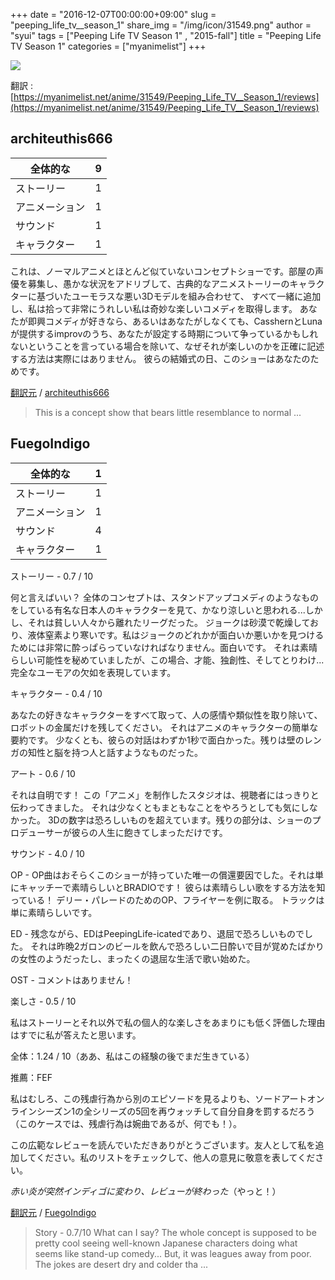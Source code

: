 +++
date = "2016-12-07T00:00:00+09:00"
slug = "peeping_life_tv__season_1"
share_img = "/img/icon/31549.png"
author = "syui"
tags = ["Peeping Life TV Season 1" , "2015-fall"]
title = "Peeping Life TV Season 1"
categories = ["myanimelist"]
+++

![](https://myanimelist.cdn-dena.com/images/anime/9/76469.jpg)


<!--more-->

翻訳 : [https://myanimelist.net/anime/31549/Peeping_Life_TV__Season_1/reviews](https://myanimelist.net/anime/31549/Peeping_Life_TV__Season_1/reviews)


## architeuthis666



全体的な|  9
--- | ---
ストーリー|  1
アニメーション|  1
サウンド|  1
キャラクター|  1

これは、ノーマルアニメとほとんど似ていないコンセプトショーです。部屋の声優を募集し、愚かな状況をアドリブして、古典的なアニメストーリーのキャラクターに基づいたユーモラスな悪い3Dモデルを組み合わせて、 すべて一緒に追加し、私は拾って非常にうれしい私は奇妙な楽しいコメディを取得します。 あなたが即興コメディが好きなら、あるいはあなたがしなくても、CasshernとLunaが提供するimprovのうち、あなたが設定する時期について争っているかもしれないということを言っている場合を除いて、なぜそれが楽しいのかを正確に記述する方法は実際にはありません。 彼らの結婚式の日、このショーはあなたのためです。

[翻訳元](https://myanimelist.net/reviews.php?id=201995) / [architeuthis666](https://myanimelist.net/profile/architeuthis666/reviews)


> This is a concept show that bears little resemblance to normal  ...

## FuegoIndigo



全体的な|  1
--- | ---
ストーリー|  1
アニメーション|  1
サウンド|  4
キャラクター|  1

ストーリー -  0.7 / 10

何と言えばいい？ 全体のコンセプトは、スタンドアップコメディのようなものをしている有名な日本人のキャラクターを見て、かなり涼しいと思われる...しかし、それは貧しい人々から離れたリーグだった。 ジョークは砂漠で乾燥しており、液体窒素より寒いです。私はジョークのどれかが面白いか悪いかを見つけるためには非常に酔っぱらっていなければなりません。面白いです。 それは素晴らしい可能性を秘めていましたが、この場合、才能、独創性、そしてとりわけ...完全なユーモアの欠如を表現しています。

キャラクター -  0.4 / 10

あなたの好きなキャラクターをすべて取って、人の感情や類似性を取り除いて、ロボットの金属だけを残してください。 それはアニメのキャラクターの簡単な要約です。 少なくとも、彼らの対話はわずか1秒で面白かった。残りは壁のレンガの知性と脳を持つ人と話すようなものだった。

アート -  0.6 / 10

それは自明です！ この「アニメ」を制作したスタジオは、視聴者にはっきりと伝わってきました。 それは少なくともまともなことをやろうとしても気にしなかった。  3Dの数字は恐ろしいものを超えています。残りの部分は、ショーのプロデューサーが彼らの人生に飽きてしまっただけです。

サウンド -  4.0 / 10

OP  -  OP曲はおそらくこのショーが持っていた唯一の償還要因でした。それは単にキャッチーで素晴らしいとBRADIOです！ 彼らは素晴らしい歌をする方法を知っている！ デリー・パレードのためのOP、フライヤーを例に取る。 トラックは単に素晴らしいです。

ED  - 残念ながら、EDはPeepingLife-icatedであり、退屈で恐ろしいものでした。 それは昨晩2ガロンのビールを飲んで恐ろしい二日酔いで目が覚めたばかりの女性のようだったし、まったくの退屈な生活で歌い始めた。

OST  - コメントはありません！

楽しさ -  0.5 / 10

私はストーリーとそれ以外で私の個人的な楽しさをあまりにも低く評価した理由はすでに私が答えたと思います。

全体：1.24 / 10（ああ、私はこの経験の後でまだ生きている）

推薦：FEF

私はむしろ、この残虐行為から別のエピソードを見るよりも、ソードアートオンラインシーズン1の全シリーズの5回を再ウォッチして自分自身を罰するだろう（このケースでは、残虐行為は婉曲であるが、何でも！）。

この広範なレビューを読んでいただきありがとうございます。友人として私を追加してください。私のリストをチェックして、他人の意見に敬意を表してください。

*赤い炎が突然インディゴに変わり、レビューが終わった*（やっと！）

[翻訳元](https://myanimelist.net/reviews.php?id=213063) / [FuegoIndigo](https://myanimelist.net/profile/FuegoIndigo/reviews)


> Story - 0.7/10    What can I say? The whole concept is supposed to be pretty cool seeing well-known Japanese characters doing what seems like stand-up comedy... But, it was leagues away from poor. The jokes are desert dry and colder tha ...

